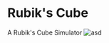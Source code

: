 # Rubik's Cube
 A Rubik's Cube Simulator
![asd](https://github.com/skyler-zhu/Rubik-s-Cube/tree/main/png/1.png)
